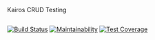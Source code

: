 Kairos CRUD Testing
##
[![Build Status](https://travis-ci.org/KairosSystems/crud-tests.svg?branch=master)](https://travis-ci.org/KairosSystems/crud-tests)
[![Maintainability](https://api.codeclimate.com/v1/badges/fe882b1615d58d42b7ee/maintainability)](https://codeclimate.com/github/KairosSystems/crud-tests/maintainability)
[![Test Coverage](https://api.codeclimate.com/v1/badges/fe882b1615d58d42b7ee/test_coverage)](https://codeclimate.com/github/KairosSystems/crud-tests/test_coverage)
